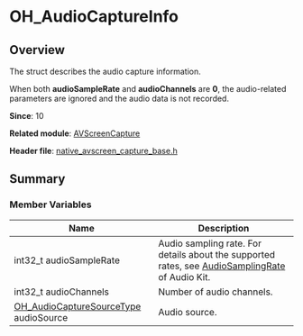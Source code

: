 # OH_AudioCaptureInfo

## Overview

The struct describes the audio capture information.

When both **audioSampleRate** and **audioChannels** are **0**, the audio-related parameters are ignored and the audio data is not recorded.

**Since**: 10

**Related module**: [AVScreenCapture](capi-avscreencapture.md)

**Header file**: [native_avscreen_capture_base.h](capi-native-avscreen-capture-base-h.md)

## Summary

### Member Variables

| Name| Description|
| -- | -- |
| int32_t audioSampleRate | Audio sampling rate. For details about the supported rates, see [AudioSamplingRate](../apis-audio-kit/arkts-apis-audio-e.md#audiosamplingrate8) of Audio Kit.|
| int32_t audioChannels | Number of audio channels.|
| [OH_AudioCaptureSourceType](capi-native-avscreen-capture-base-h.md#oh_audiocapturesourcetype) audioSource | Audio source.|
